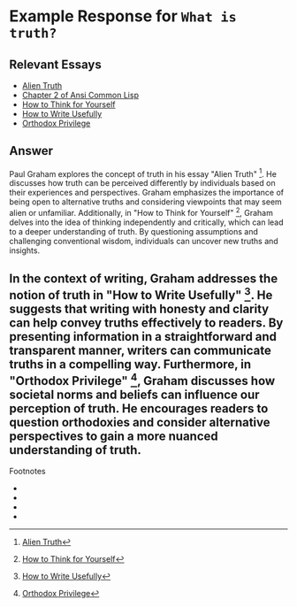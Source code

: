 # Example Response for `What is truth?`
## Relevant Essays
  * [Alien Truth](http://www.paulgraham.com/alien.html)
  * [Chapter 2 of Ansi Common Lisp](https://sep.turbifycdn.com/ty/cdn/paulgraham/acl2.txt?t=1743250771&)
  * [How to Think for Yourself](http://www.paulgraham.com/think.html)
  * [How to Write Usefully](http://www.paulgraham.com/useful.html)
  * [Orthodox Privilege](http://www.paulgraham.com/orth.html)
## Answer

Paul Graham explores the concept of truth in his essay "Alien Truth" [^1]. He discusses how truth can be perceived differently by individuals based on their experiences and perspectives. Graham emphasizes the importance of being open to alternative truths and considering viewpoints that may seem alien or unfamiliar. Additionally, in "How to Think for Yourself" [^3], Graham delves into the idea of thinking independently and critically, which can lead to a deeper understanding of truth. By questioning assumptions and challenging conventional wisdom, individuals can uncover new truths and insights.

In the context of writing, Graham addresses the notion of truth in "How to Write Usefully" [^4]. He suggests that writing with honesty and clarity can help convey truths effectively to readers. By presenting information in a straightforward and transparent manner, writers can communicate truths in a compelling way. Furthermore, in "Orthodox Privilege" [^5], Graham discusses how societal norms and beliefs can influence our perception of truth. He encourages readers to question orthodoxies and consider alternative perspectives to gain a more nuanced understanding of truth.
---
Footnotes
- [^1]: [Alien Truth](http://www.paulgraham.com/alien.html)
- [^3]: [How to Think for Yourself](http://www.paulgraham.com/think.html)
- [^4]: [How to Write Usefully](http://www.paulgraham.com/useful.html)
- [^5]: [Orthodox Privilege](http://www.paulgraham.com/orth.html)
